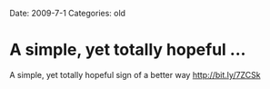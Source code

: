Date: 2009-7-1
Categories: old

# A simple, yet totally hopeful ...

A simple, yet totally hopeful sign of a better way <a href="http://bit.ly/7ZCSk" rel="nofollow">http://bit.ly/7ZCSk</a>
